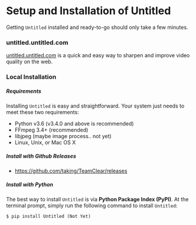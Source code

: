 # Setup and Installation of Untitled

Getting `Untitled` installed and ready-to-go should only take a few minutes.

### untitled.untitled.com

[untitled.untitled.com](https://#) is a quick and easy way to sharpen and improve video quality on the web.

### Local Installation

##### Requirements

Installing `Untitled` is easy and straightforward. Your system just needs to meet these two requirements:

* Python v3.6 (v3.4.0 and above is recommended)
* FFmpeg 3.4+ (recommended)
* libjpeg (maybe image process.. not yet)
* Linux, Unix, or Mac OS X


##### Install with Github Releases

- https://github.com/taking/TeamClear/releases

##### Install with Python

The best way to install `Untitled` is via **Python Package Index (PyPI)**. At the terminal prompt, simply run the following command to install `Untitled`:

```
$ pip install Untitled (Not Yet)
```
